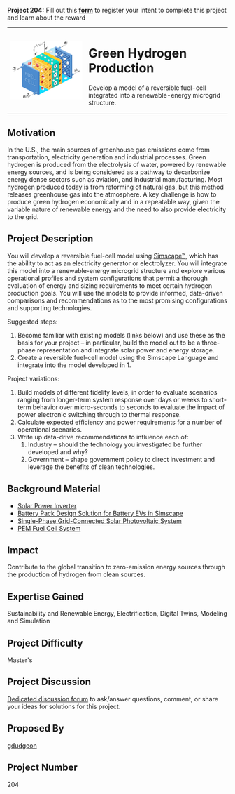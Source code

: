 **Project 204:** Fill out this <strong>[form](https://forms.office.com/Pages/ResponsePage.aspx?id=ETrdmUhDaESb3eUHKx3B5lOTzSa_A6lPqq2LJKzvpM5UMTBZRkc4UTRETjFERVRDWllQRE40OUFSQS4u)</strong> to  register your intent to complete this project and learn about the reward

<table>
<td><img src="/images/fuelCell.jpg"  width=500 /></td>
<td><p><h1>Green Hydrogen Production</h1></p>
<p> Develop a model of a reversible fuel-cell integrated into a renewable-energy microgrid structure.</p>
</table>

## Motivation

In the U.S., the main sources of greenhouse gas emissions come from transportation, electricity generation and industrial processes. Green hydrogen is produced from the electrolysis of water, powered by renewable energy sources, and is being considered as a pathway to decarbonize energy dense sectors such as aviation, and industrial manufacturing. Most hydrogen produced today is from reforming of natural gas, but this method releases greenhouse gas into the atmosphere. A key challenge is how to produce green hydrogen economically and in a repeatable way, given the variable nature of renewable energy and the need to also provide electricity to the grid.

## Project Description

You will develop a reversible fuel-cell model using [Simscape™]( https://www.mathworks.com/products/simscape.html), which has the ability to act as an electricity generator or electrolyzer. You will integrate this model into a renewable-energy microgrid structure and explore various operational profiles and system configurations that permit a thorough evaluation of energy and sizing requirements to meet certain hydrogen production goals. You will use the models to provide informed, data-driven comparisons and recommendations as to the most promising configurations and supporting technologies. 

Suggested steps:
1. Become familiar with existing models (links below) and use these as the basis for your project – in particular, build the model out to be a three-phase representation and integrate solar power and energy storage. 
2. Create a reversible fuel-cell model using the Simscape Language and integrate into the model developed in 1. 

Project variations: 
1. Build models of different fidelity levels, in order to evaluate scenarios ranging from longer-term system response over days or weeks to short-term behavior over micro-seconds to seconds to evaluate the impact of power electronic switching through to thermal response. 
2. Calculate expected efficiency and power requirements for a number of operational scenarios. 
3. Write up data-drive recommendations to influence each of:
	1. Industry – should the technology you investigated be further developed and why?
	2. Government – shape government policy to direct investment and leverage the benefits of clean technologies.

## Background Material

-	[Solar Power Inverter](https://www.mathworks.com/help/physmod/sps/ug/solar-power-inverter.html?searchHighlight=solar%20power&s_tid=srchtitle)
-	[Battery Pack Design Solution for Battery EVs in Simscape](https://www.mathworks.com/matlabcentral/fileexchange/82330-battery-pack-design-solution-for-battery-evs-in-simscape?s_tid=srchtitle)
-	[Single-Phase Grid-Connected Solar Photovoltaic System](https://www.mathworks.com/help/physmod/sps/ug/single-phase-grid-connected-in-pv-system.html)
-	[PEM Fuel Cell System](https://www.mathworks.com/help/physmod/simscape/ug/pem-fuel-cell-system.html?searchHighlight=fuel%20cell&s_tid=srchtitle)

## Impact

Contribute to the global transition to zero-emission energy sources through the production of hydrogen from clean sources.

## Expertise Gained 

Sustainability and Renewable Energy, Electrification, Digital Twins, Modeling and Simulation


## Project Difficulty

Master's

## Project Discussion

[Dedicated discussion forum](https://github.com/mathworks/MathWorks-Excellence-in-Innovation/discussions/35) to ask/answer questions, comment, or share your ideas for solutions for this project.

## Proposed By

[gdudgeon]( https://github.com/gdudgeon)

## Project Number

204
